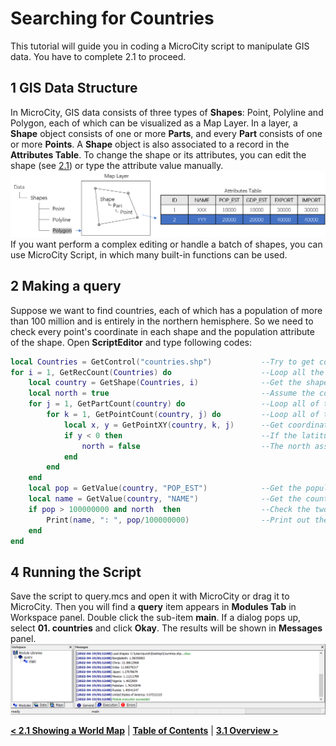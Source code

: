 # Searching for Countries
This tutorial will guide you in coding a MicroCity script to manipulate GIS data. You have to complete 2.1 to proceed. 
## 1 GIS Data Structure
In MicroCity, GIS data consists of three types of **Shapes**: Point, Polyline and Polygon, each of which can be visualized as a Map Layer. In a layer, a **Shape** object consists of one or more **Parts**, and every **Part** consists of one or more **Points**. A **Shape** object is also associated to a record in the **Attributes Table**. To change the shape or its attributes, you can edit the shape (see [2.1](2.1_showing_a_world_map.md)) or type the attribute value manually.
![structure](imgs/gis_data_structure.png)
If you want perform a complex editing or handle a batch of shapes, you can use MicroCity Script, in which many built-in functions can be used. 
## 2 Making a query
Suppose we want to find countries, each of which has a population of more than 100 million and is entirely in the northern hemisphere. So we need to check every point's coordinate in each shape and the population attribute of the shape. Open **ScriptEditor** and type following codes:
```lua
local Countries = GetControl("countries.shp")           --Try to get control of the GIS layer
for i = 1, GetRecCount(Countries) do                    --Loop all the shape objects in the layer
    local country = GetShape(Countries, i)              --Get the shape object of a country
    local north = true                                  --Assume the country is in the northern hemisphere
    for j = 1, GetPartCount(country) do                 --Loop all of the parts in the shape
        for k = 1, GetPointCount(country, j) do         --Loop all of the points in the shape part
            local x, y = GetPointXY(country, k, j)      --Get coordinate of the point j
            if y < 0 then                               --If the latitude is less than 0
                north = false                           --The north assumption is false
            end
        end
    end
    local pop = GetValue(country, "POP_EST")            --Get the population property
    local name = GetValue(country, "NAME")              --Get the country name
    if pop > 100000000 and north  then                  --Check the two conditions
        Print(name, ": ", pop/100000000)                --Print out the result
    end
end
```
## 4 Running the Script
Save the script to query.mcs and open it with MicroCity or drag it to MicroCity. Then you will find a **query** item appears in **Modules Tab** in Workspace panel. Double click the sub-item **main**. If a dialog pops up, select **01. countries** and click **Okay**. The results will be shown in **Messages** panel.
![results](imgs/query_results.png)

[**< 2.1 Showing a World Map**](2.1_showing_a_world_map.md) | [**Table of Contents**](.) | [**3.1 Overview >**](3.1_overview.md)

